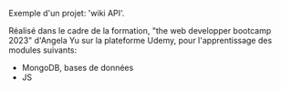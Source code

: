 Exemple d'un projet: 'wiki API'.

Réalisé dans le cadre de la formation, "the web developper bootcamp 2023" d'Angela Yu sur la plateforme Udemy, pour l'apprentissage des modules suivants:
- MongoDB, bases de données
- JS 

